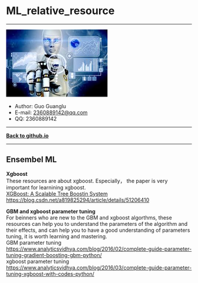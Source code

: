 # ML_relative_resource  

***
![](/fig/log.jpg)   
- Author: Guo Guanglu  
- E-mail: 2360889142@qq.com
- QQ: 2360889142  

***  
[**Back to github.io**][github.io]

***
Ensembel ML  
---

**Xgboost**  
These resources are about xgboost.  Especially， the paper is very important for learnining xgboost.  
[XGBoost: A Scalable Tree Boostin System](/paper/xgboost.pdf)  
https://blog.csdn.net/a819825294/article/details/51206410  


**GBM and xgboost parameter tuning**    
For beinners who are new to the GBM and xgboost algorthms, these resources can help you to understand the parameters of the algorithm and their effects, and can help you to have a good understanding of parameters tuning, it is worth learning and mastering.  
GBM parameter tuning  
https://www.analyticsvidhya.com/blog/2016/02/complete-guide-parameter-tuning-gradient-boosting-gbm-python/  
xgboost parameter tuning  
https://www.analyticsvidhya.com/blog/2016/03/complete-guide-parameter-tuning-xgboost-with-codes-python/   




[github.io]: https://guoguanglu.github.io 'jump to github.io'
